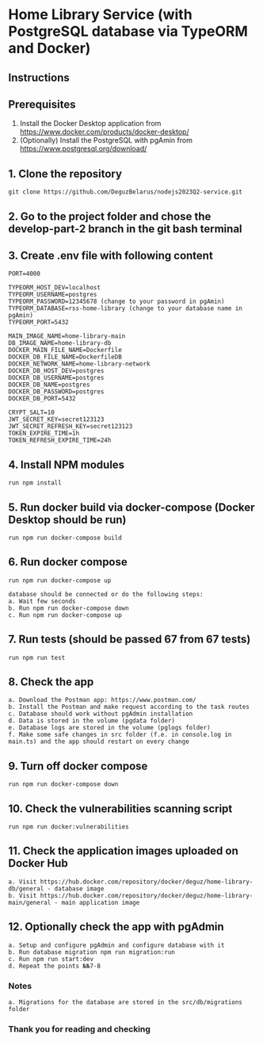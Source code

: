 # Home Library Service (with PostgreSQL database via TypeORM and Docker)

## Instructions

## Prerequisites

1. Install the Docker Desktop application from <https://www.docker.com/products/docker-desktop/>
2. (Optionally) Install the PostgreSQL with pgAmin from <https://www.postgresql.org/download/>

## 1. Clone the repository

```plaintext
git clone https://github.com/DeguzBelarus/nodejs2023Q2-service.git
```

## 2. Go to the project folder and chose the develop-part-2 branch in the git bash terminal

## 3. Create .env file with following content

```plaintext
PORT=4000

TYPEORM_HOST_DEV=localhost
TYPEORM_USERNAME=postgres
TYPEORM_PASSWORD=12345678 (change to your password in pgAmin)
TYPEORM_DATABASE=rss-home-library (change to your database name in pgAmin)
TYPEORM_PORT=5432

MAIN_IMAGE_NAME=home-library-main
DB_IMAGE_NAME=home-library-db
DOCKER_MAIN_FILE_NAME=Dockerfile
DOCKER_DB_FILE_NAME=DockerfileDB
DOCKER_NETWORK_NAME=home-library-network
DOCKER_DB_HOST_DEV=postgres
DOCKER_DB_USERNAME=postgres
DOCKER_DB_NAME=postgres
DOCKER_DB_PASSWORD=postgres
DOCKER_DB_PORT=5432

CRYPT_SALT=10
JWT_SECRET_KEY=secret123123
JWT_SECRET_REFRESH_KEY=secret123123
TOKEN_EXPIRE_TIME=1h
TOKEN_REFRESH_EXPIRE_TIME=24h
```

## 4. Install NPM modules

```plaintext
run npm install
```

## 5. Run docker build via docker-compose (Docker Desktop should be run)

```plaintext
run npm run docker-compose build
```

## 6. Run docker compose

```plaintext
run npm run docker-compose up

database should be connected or do the following steps:
a. Wait few seconds
b. Run npm run docker-compose down
c. Run npm run docker-compose up
```

## 7. Run tests (should be passed 67 from 67 tests)

```plaintext
run npm run test
```

## 8. Check the app

```plaintext
a. Download the Postman app: https://www.postman.com/
b. Install the Postman and make request according to the task routes
c. Database should work without pgAdmin installation
d. Data is stored in the volume (pgdata folder)
e. Database logs are stored in the volume (pglogs folder)
f. Make some safe changes in src folder (f.e. in console.log in main.ts) and the app should restart on every change
```

## 9. Turn off docker compose

```plaintext
run npm run docker-compose down
```

## 10. Check the vulnerabilities scanning script

```plaintext
run npm run docker:vulnerabilities
```

## 11. Check the application images uploaded on Docker Hub

```plaintext
a. Visit https://hub.docker.com/repository/docker/deguz/home-library-db/general - database image
b. Visit https://hub.docker.com/repository/docker/deguz/home-library-main/general - main application image
```

## 12. Optionally check the app with pgAdmin

```plaintext
a. Setup and configure pgAdmin and configure database with it
b. Run database migration npm run migration:run
c. Run npm run start:dev
d. Repeat the points №№7-8
```

### Notes

```plaintext
a. Migrations for the database are stored in the src/db/migrations folder 
```

### Thank you for reading and checking
